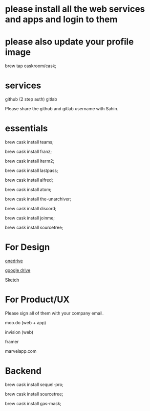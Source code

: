 # please install all the web services and apps and login to them 
# please also update your profile image

brew tap caskroom/cask;


# services
github (2 step auth)
gitlab 

Please share the github and gitlab username with Sahin.


# essentials 

brew cask install teams;

brew cask install franz;

brew cask install iterm2;

brew cask install lastpass;

brew cask install alfred;

brew cask install atom;

brew cask install the-unarchiver;

brew cask install discord;

brew cask install joinme;

brew cask install sourcetree;

# For Design

[onedrive](https://itunes.apple.com/us/app/onedrive/id823766827?mt=12)

[google drive](https://itunes.apple.com/us/app/onedrive/id823766827?mt=12)

[Sketch](https://www.google.com/drive/download/)

# For Product/UX

Please sign all of them with your company email.

moo.do (web + app)

invision (web)

framer

marvelapp.com


# Backend

brew cask install sequel-pro;

brew cask install sourcetree;

brew cask install gas-mask;
